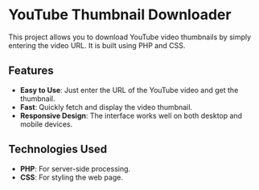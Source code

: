 # YouTube Thumbnail Downloader

This project allows you to download YouTube video thumbnails by simply entering the video URL. It is built using PHP and CSS.

## Features

- **Easy to Use**: Just enter the URL of the YouTube video and get the thumbnail.
- **Fast**: Quickly fetch and display the video thumbnail.
- **Responsive Design**: The interface works well on both desktop and mobile devices.

## Technologies Used

- **PHP**: For server-side processing.
- **CSS**: For styling the web page.
